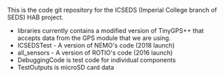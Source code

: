 This is the code git repository for the ICSEDS (Imperial College branch of SEDS) HAB project.

 * libraries currently contains a modified version of TinyGPS++ that accepts data from the GPS module that we are using.
 * ICSEDSTest - A version of NEMO's code (2018 launch)
 * all_sensors - A version of ROTIO's code (2016 launch)
 * DebuggingCode is test code for individual components
 * TestOutputs is microSD card data
